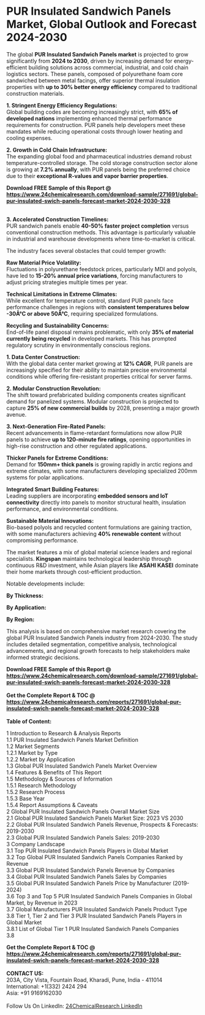 <h1>PUR Insulated Sandwich Panels Market, Global Outlook and Forecast 2024-2030</h1><p>The global <strong>PUR Insulated Sandwich Panels market</strong> is projected to grow significantly from <strong>2024 to 2030</strong>, driven by increasing demand for energy-efficient building solutions across commercial, industrial, and cold chain logistics sectors. These panels, composed of polyurethane foam core sandwiched between metal facings, offer superior thermal insulation properties with <strong>up to 30% better energy efficiency</strong> compared to traditional construction materials.</p><p><strong>1. Stringent Energy Efficiency Regulations:</strong><br>
Global building codes are becoming increasingly strict, with <strong>65% of developed nations</strong> implementing enhanced thermal performance requirements for construction. PUR panels help developers meet these mandates while reducing operational costs through lower heating and cooling expenses.</p><p><strong>2. Growth in Cold Chain Infrastructure:</strong><br>
The expanding global food and pharmaceutical industries demand robust temperature-controlled storage. The cold storage construction sector alone is growing at <strong>7.2% annually</strong>, with PUR panels being the preferred choice due to their <strong>exceptional R-values and vapor barrier properties</strong>.</p><div><b>Download FREE Sample of this Report @ 
            <a href="https://www.24chemicalresearch.com/download-sample/271691/global-pur-insulated-swich-panels-forecast-market-2024-2030-328">
            https://www.24chemicalresearch.com/download-sample/271691/global-pur-insulated-swich-panels-forecast-market-2024-2030-328</a></b></div><br><p><strong>3. Accelerated Construction Timelines:</strong><br>
PUR sandwich panels enable <strong>40-50% faster project completion</strong> versus conventional construction methods. This advantage is particularly valuable in industrial and warehouse developments where time-to-market is critical.</p><p>The industry faces several obstacles that could temper growth:</p><p><strong>Raw Material Price Volatility:</strong><br>
Fluctuations in polyurethane feedstock prices, particularly MDI and polyols, have led to <strong>15-20% annual price variations</strong>, forcing manufacturers to adjust pricing strategies multiple times per year.</p><p><strong>Technical Limitations in Extreme Climates:</strong><br>
While excellent for temperature control, standard PUR panels face performance challenges in regions with <strong>consistent temperatures below -30Â°C or above 50Â°C</strong>, requiring specialized formulations.</p><p><strong>Recycling and Sustainability Concerns:</strong><br>
End-of-life panel disposal remains problematic, with only <strong>35% of material currently being recycled</strong> in developed markets. This has prompted regulatory scrutiny in environmentally conscious regions.</p><p><strong>1. Data Center Construction:</strong><br>
With the global data center market growing at <strong>12% CAGR</strong>, PUR panels are increasingly specified for their ability to maintain precise environmental conditions while offering fire-resistant properties critical for server farms.</p><p><strong>2. Modular Construction Revolution:</strong><br>
The shift toward prefabricated building components creates significant demand for panelized systems. Modular construction is projected to capture <strong>25% of new commercial builds</strong> by 2028, presenting a major growth avenue.</p><p><strong>3. Next-Generation Fire-Rated Panels:</strong><br>
Recent advancements in flame-retardant formulations now allow PUR panels to achieve <strong>up to 120-minute fire ratings</strong>, opening opportunities in high-rise construction and other regulated applications.</p><p><strong>Thicker Panels for Extreme Conditions:</strong><br>
Demand for <strong>150mm+ thick panels</strong> is growing rapidly in arctic regions and extreme climates, with some manufacturers developing specialized 200mm systems for polar applications.</p><p><strong>Integrated Smart Building Features:</strong><br>
Leading suppliers are incorporating <strong>embedded sensors and IoT connectivity</strong> directly into panels to monitor structural health, insulation performance, and environmental conditions.</p><p><strong>Sustainable Material Innovations:</strong><br>
Bio-based polyols and recycled content formulations are gaining traction, with some manufacturers achieving <strong>40% renewable content</strong> without compromising performance.</p><p>The market features a mix of global material science leaders and regional specialists. <strong>Kingspan</strong> maintains technological leadership through continuous R&amp;D investment, while Asian players like <strong>ASAHI KASEI</strong> dominate their home markets through cost-efficient production.</p><p>Notable developments include:</p><p><strong>By Thickness:</strong></p><p><strong>By Application:</strong></p><p><strong>By Region:</strong></p><p>This analysis is based on comprehensive market research covering the global PUR Insulated Sandwich Panels industry from 2024-2030. The study includes detailed segmentation, competitive analysis, technological advancements, and regional growth forecasts to help stakeholders make informed strategic decisions.</p><div><b>Download FREE Sample of this Report @ 
            <a href="https://www.24chemicalresearch.com/download-sample/271691/global-pur-insulated-swich-panels-forecast-market-2024-2030-328">
            https://www.24chemicalresearch.com/download-sample/271691/global-pur-insulated-swich-panels-forecast-market-2024-2030-328</a></b></div><br><div><b>Get the Complete Report & TOC @ 
            <a href="https://www.24chemicalresearch.com/reports/271691/global-pur-insulated-swich-panels-forecast-market-2024-2030-328">
            https://www.24chemicalresearch.com/reports/271691/global-pur-insulated-swich-panels-forecast-market-2024-2030-328</a></b></div><br>
            <b>Table of Content:</b><p>1 Introduction to Research & Analysis Reports<br />
    1.1 PUR Insulated Sandwich Panels Market Definition<br />
    1.2 Market Segments<br />
        1.2.1 Market by Type<br />
        1.2.2 Market by Application<br />
    1.3 Global PUR Insulated Sandwich Panels Market Overview<br />
    1.4 Features & Benefits of This Report<br />
    1.5 Methodology & Sources of Information<br />
        1.5.1 Research Methodology<br />
        1.5.2 Research Process<br />
        1.5.3 Base Year<br />
        1.5.4 Report Assumptions & Caveats<br />
2 Global PUR Insulated Sandwich Panels Overall Market Size<br />
    2.1 Global PUR Insulated Sandwich Panels Market Size: 2023 VS 2030<br />
    2.2 Global PUR Insulated Sandwich Panels Revenue, Prospects & Forecasts: 2019-2030<br />
    2.3 Global PUR Insulated Sandwich Panels Sales: 2019-2030<br />
3 Company Landscape<br />
    3.1 Top PUR Insulated Sandwich Panels Players in Global Market<br />
    3.2 Top Global PUR Insulated Sandwich Panels Companies Ranked by Revenue<br />
    3.3 Global PUR Insulated Sandwich Panels Revenue by Companies<br />
    3.4 Global PUR Insulated Sandwich Panels Sales by Companies<br />
    3.5 Global PUR Insulated Sandwich Panels Price by Manufacturer (2019-2024)<br />
    3.6 Top 3 and Top 5 PUR Insulated Sandwich Panels Companies in Global Market, by Revenue in 2023<br />
    3.7 Global Manufacturers PUR Insulated Sandwich Panels Product Type<br />
    3.8 Tier 1, Tier 2 and Tier 3 PUR Insulated Sandwich Panels Players in Global Market<br />
        3.8.1 List of Global Tier 1 PUR Insulated Sandwich Panels Companies<br />
        3.8</p><div><b>Get the Complete Report & TOC @ 
            <a href="https://www.24chemicalresearch.com/reports/271691/global-pur-insulated-swich-panels-forecast-market-2024-2030-328">
            https://www.24chemicalresearch.com/reports/271691/global-pur-insulated-swich-panels-forecast-market-2024-2030-328</a></b></div><br><b>CONTACT US:</b><br>
            203A, City Vista, Fountain Road, Kharadi, Pune, India - 411014<br>
            International: +1(332) 2424 294<br>
            Asia: +91 9169162030 <br><br>
            Follow Us On LinkedIn: <a href="https://www.linkedin.com/company/24chemicalresearch/">24ChemicalResearch LinkedIn</a>